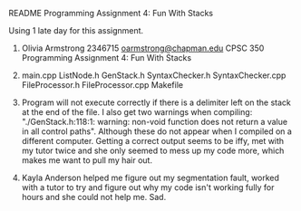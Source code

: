README Programming Assignment 4: Fun With Stacks

Using 1 late day for this assignment.

1) Olivia Armstrong
   2346715
   oarmstrong@chapman.edu
   CPSC 350
   Programming Assignment 4: Fun With Stacks

2)  main.cpp
    ListNode.h
    GenStack.h
    SyntaxChecker.h
    SyntaxChecker.cpp
    FileProcessor.h
    FileProcessor.cpp
    Makefile

3) Program will not execute correctly if there is a delimiter left on the stack at the end of the file. I also get two warnings when compiling: "./GenStack.h:118:1: warning: non-void function does not return a value in all control paths". Although these do not appear when I compiled on a different computer. Getting a correct output seems to be iffy, met with my tutor twice and she only seemed to mess up my code more, which makes me want to pull my hair out.

4) Kayla Anderson helped me figure out my segmentation fault, worked with a tutor to try and figure out why my code isn't working fully for hours and she could not help me. Sad.
